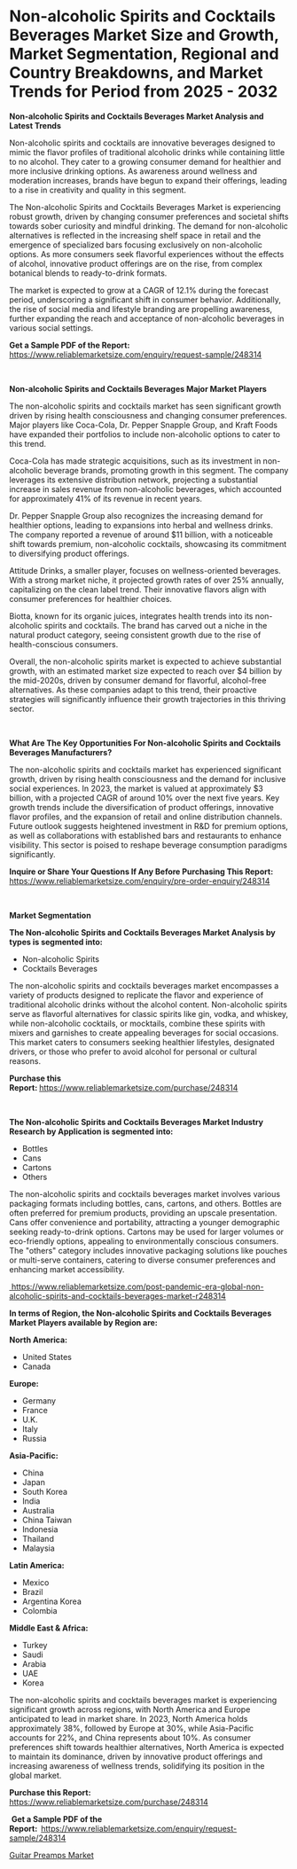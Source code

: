 <p><h1>Non-alcoholic Spirits and Cocktails Beverages Market Size and Growth, Market Segmentation, Regional and Country Breakdowns, and Market Trends for Period from 2025 -  2032</h1></p><p><strong>Non-alcoholic Spirits and Cocktails Beverages Market Analysis and Latest Trends</strong></p>
<p><p>Non-alcoholic spirits and cocktails are innovative beverages designed to mimic the flavor profiles of traditional alcoholic drinks while containing little to no alcohol. They cater to a growing consumer demand for healthier and more inclusive drinking options. As awareness around wellness and moderation increases, brands have begun to expand their offerings, leading to a rise in creativity and quality in this segment.</p><p>The Non-alcoholic Spirits and Cocktails Beverages Market is experiencing robust growth, driven by changing consumer preferences and societal shifts towards sober curiosity and mindful drinking. The demand for non-alcoholic alternatives is reflected in the increasing shelf space in retail and the emergence of specialized bars focusing exclusively on non-alcoholic options. As more consumers seek flavorful experiences without the effects of alcohol, innovative product offerings are on the rise, from complex botanical blends to ready-to-drink formats.</p><p>The market is expected to grow at a CAGR of 12.1% during the forecast period, underscoring a significant shift in consumer behavior. Additionally, the rise of social media and lifestyle branding are propelling awareness, further expanding the reach and acceptance of non-alcoholic beverages in various social settings.</p></p>
<p><strong>Get a Sample PDF of the Report:&nbsp;</strong> <a href="https://www.reliablemarketsize.com/enquiry/request-sample/248314?utm_campaign=3269&utm_medium=2&utm_source=Github&utm_content=ia&utm_term=30032025&utm_id=non-alcoholic-spirits-and-cocktails-beverages">https://www.reliablemarketsize.com/enquiry/request-sample/248314</a></p>
<p>&nbsp;</p>
<p><strong>Non-alcoholic Spirits and Cocktails Beverages Major Market Players</strong></p>
<p><p>The non-alcoholic spirits and cocktails market has seen significant growth driven by rising health consciousness and changing consumer preferences. Major players like Coca-Cola, Dr. Pepper Snapple Group, and Kraft Foods have expanded their portfolios to include non-alcoholic options to cater to this trend. </p><p>Coca-Cola has made strategic acquisitions, such as its investment in non-alcoholic beverage brands, promoting growth in this segment. The company leverages its extensive distribution network, projecting a substantial increase in sales revenue from non-alcoholic beverages, which accounted for approximately 41% of its revenue in recent years.</p><p>Dr. Pepper Snapple Group also recognizes the increasing demand for healthier options, leading to expansions into herbal and wellness drinks. The company reported a revenue of around $11 billion, with a noticeable shift towards premium, non-alcoholic cocktails, showcasing its commitment to diversifying product offerings.</p><p>Attitude Drinks, a smaller player, focuses on wellness-oriented beverages. With a strong market niche, it projected growth rates of over 25% annually, capitalizing on the clean label trend. Their innovative flavors align with consumer preferences for healthier choices.</p><p>Biotta, known for its organic juices, integrates health trends into its non-alcoholic spirits and cocktails. The brand has carved out a niche in the natural product category, seeing consistent growth due to the rise of health-conscious consumers.</p><p>Overall, the non-alcoholic spirits market is expected to achieve substantial growth, with an estimated market size expected to reach over $4 billion by the mid-2020s, driven by consumer demand for flavorful, alcohol-free alternatives. As these companies adapt to this trend, their proactive strategies will significantly influence their growth trajectories in this thriving sector.</p></p>
<p>&nbsp;</p>
<p><strong>What Are The Key Opportunities For Non-alcoholic Spirits and Cocktails Beverages Manufacturers?</strong></p>
<p><p>The non-alcoholic spirits and cocktails market has experienced significant growth, driven by rising health consciousness and the demand for inclusive social experiences. In 2023, the market is valued at approximately $3 billion, with a projected CAGR of around 10% over the next five years. Key growth trends include the diversification of product offerings, innovative flavor profiles, and the expansion of retail and online distribution channels. Future outlook suggests heightened investment in R&D for premium options, as well as collaborations with established bars and restaurants to enhance visibility. This sector is poised to reshape beverage consumption paradigms significantly.</p></p>
<p><strong>Inquire or Share Your Questions If Any Before Purchasing This Report:</strong> <a href="https://www.reliablemarketsize.com/enquiry/pre-order-enquiry/248314?utm_campaign=3269&utm_medium=2&utm_source=Github&utm_content=ia&utm_term=30032025&utm_id=non-alcoholic-spirits-and-cocktails-beverages">https://www.reliablemarketsize.com/enquiry/pre-order-enquiry/248314</a></p>
<p>&nbsp;</p>
<p><strong>Market Segmentation</strong></p>
<p><strong>The Non-alcoholic Spirits and Cocktails Beverages Market Analysis by types is segmented into:</strong></p>
<p><ul><li>Non-alcoholic Spirits</li><li>Cocktails Beverages</li></ul></p>
<p><p>The non-alcoholic spirits and cocktails beverages market encompasses a variety of products designed to replicate the flavor and experience of traditional alcoholic drinks without the alcohol content. Non-alcoholic spirits serve as flavorful alternatives for classic spirits like gin, vodka, and whiskey, while non-alcoholic cocktails, or mocktails, combine these spirits with mixers and garnishes to create appealing beverages for social occasions. This market caters to consumers seeking healthier lifestyles, designated drivers, or those who prefer to avoid alcohol for personal or cultural reasons.</p></p>
<p><strong>Purchase this Report:&nbsp;</strong><a href="https://www.reliablemarketsize.com/purchase/248314?utm_campaign=3269&utm_medium=2&utm_source=Github&utm_content=ia&utm_term=30032025&utm_id=non-alcoholic-spirits-and-cocktails-beverages">https://www.reliablemarketsize.com/purchase/248314</a></p>
<p>&nbsp;</p>
<p><strong>The Non-alcoholic Spirits and Cocktails Beverages Market Industry Research by Application is segmented into:</strong></p>
<p><ul><li>Bottles</li><li>Cans</li><li>Cartons</li><li>Others</li></ul></p>
<p><p>The non-alcoholic spirits and cocktails beverages market involves various packaging formats including bottles, cans, cartons, and others. Bottles are often preferred for premium products, providing an upscale presentation. Cans offer convenience and portability, attracting a younger demographic seeking ready-to-drink options. Cartons may be used for larger volumes or eco-friendly options, appealing to environmentally conscious consumers. The "others" category includes innovative packaging solutions like pouches or multi-serve containers, catering to diverse consumer preferences and enhancing market accessibility.</p></p>
<p><a href="https://www.reliablemarketsize.com/post-pandemic-era-global-non-alcoholic-spirits-and-cocktails-beverages-market-r248314?utm_campaign=3269&utm_medium=2&utm_source=Github&utm_content=ia&utm_term=30032025&utm_id=non-alcoholic-spirits-and-cocktails-beverages">&nbsp;https://www.reliablemarketsize.com/post-pandemic-era-global-non-alcoholic-spirits-and-cocktails-beverages-market-r248314</a></p>
<p><strong>In terms of Region, the Non-alcoholic Spirits and Cocktails Beverages Market Players available by Region are:</strong></p>
<p>
    <p> <strong> North America: </strong>
        <ul>
            <li>United States</li>
            <li>Canada</li>
        </ul>
        </p> 
    <p> <strong> Europe: </strong>
        <ul>
            <li>Germany</li>
            <li>France</li>
            <li>U.K.</li>
            <li>Italy</li>
            <li>Russia</li>
        </ul>
        </p> 
    <p> <strong> Asia-Pacific: </strong>
        <ul>
            <li>China</li>
            <li>Japan</li>
            <li>South Korea</li>
            <li>India</li>
            <li>Australia</li>
            <li>China Taiwan</li>
            <li>Indonesia</li>
            <li>Thailand</li>
            <li>Malaysia</li>
        </ul>
        </p> 
    <p> <strong> Latin America: </strong>
        <ul>
            <li>Mexico</li>
            <li>Brazil</li>
            <li>Argentina Korea</li>
            <li>Colombia</li>
        </ul>
        </p> 
    <p> <strong> Middle East & Africa: </strong>
        <ul>
            <li>Turkey</li>
            <li>Saudi</li>
            <li>Arabia</li>
            <li>UAE</li>
            <li>Korea</li>
        </ul>
    </p>
    </p>
<p><p>The non-alcoholic spirits and cocktails beverages market is experiencing significant growth across regions, with North America and Europe anticipated to lead in market share. In 2023, North America holds approximately 38%, followed by Europe at 30%, while Asia-Pacific accounts for 22%, and China represents about 10%. As consumer preferences shift towards healthier alternatives, North America is expected to maintain its dominance, driven by innovative product offerings and increasing awareness of wellness trends, solidifying its position in the global market.</p></p>
<p><strong>Purchase this Report: </strong><a href="https://www.reliablemarketsize.com/purchase/248314?utm_campaign=3269&utm_medium=2&utm_source=Github&utm_content=ia&utm_term=30032025&utm_id=non-alcoholic-spirits-and-cocktails-beverages">https://www.reliablemarketsize.com/purchase/248314</a></p>
<p>&nbsp;<strong>Get a Sample PDF of the Report:&nbsp;&nbsp;</strong><a href="https://www.reliablemarketsize.com/enquiry/request-sample/248314?utm_campaign=3269&utm_medium=2&utm_source=Github&utm_content=ia&utm_term=30032025&utm_id=non-alcoholic-spirits-and-cocktails-beverages">https://www.reliablemarketsize.com/enquiry/request-sample/248314</a></p>
<p><strong></strong></p>
<p><p><a href="https://github.com/stickkinkel/Market-Research-Report-List-1/blob/main/guitar-preamps-market.md?utm_campaign=3269&utm_medium=2&utm_source=Github&utm_content=ia&utm_term=30032025&utm_id=non-alcoholic-spirits-and-cocktails-beverages">Guitar Preamps Market</a></p></p>
